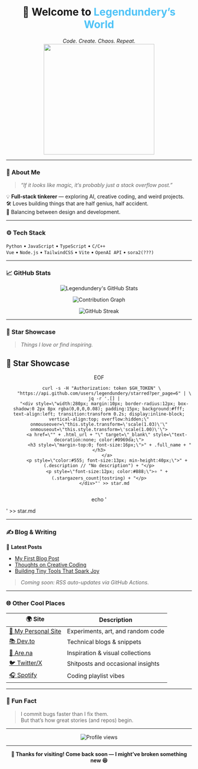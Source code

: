 <!-- 🌟 Legendundery: Personal GitHub Home -->

<h1 align="center">👋 Welcome to <span style="color:#4FC3F7">Legendundery’s World</span></h1>

<p align="center">
  <em>Code. Create. Chaos. Repeat.</em>  
  <br>
  <img src="https://media.giphy.com/media/Ll22OhMLAlVDb8UQWe/giphy.gif" width="300"/>
</p>

---

### 🧠 About Me
> _“If it looks like magic, it’s probably just a stack overflow post.”_

💡 **Full-stack tinkerer** — exploring AI, creative coding, and weird projects.  
🛠️ Loves building things that are half genius, half accident.  
🎨 Balancing between design and development.  

---

### ⚙️ Tech Stack

`Python` • `JavaScript` • `TypeScript` • `C/C++`  
`Vue` • `Node.js` • `TailwindCSS` • `Vite` • `OpenAI API` • `sora2(???)`

---

### 📈 GitHub Stats

<div align="center">

<!-- ✅ Commit & Activity Stats -->
![Legendundery's GitHub Stats](https://github-readme-stats.vercel.app/api?username=legendundery&show_icons=true&theme=tokyonight&hide_border=true)

<!-- ✅ Code frequency graph -->
![Contribution Graph](https://github-readme-activity-graph.vercel.app/graph?username=legendundery&theme=tokyo-night&bg_color=0d1117&color=70a5fd&line=70a5fd&point=ffffff&hide_border=true)

<!-- ✅ Streak graph -->
![GitHub Streak](https://streak-stats.demolab.com/?user=legendundery&theme=tokyonight&hide_border=true)

</div>

---

### 🌟 Star Showcase

> _Things I love or find inspiring._

<!-- STAR_SHOWCASE_START -->
  ## 🌟 Star Showcase
  
  <div align="center" style="display:flex; flex-wrap:wrap; justify-content:center;">
  EOF
  
      curl -s -H "Authorization: token $GH_TOKEN" \
        "https://api.github.com/users/legendundery/starred?per_page=6" | \
        jq -r '.[] |
        "<div style=\"width:280px; margin:10px; border-radius:12px; box-shadow:0 2px 8px rgba(0,0,0,0.08); padding:15px; background:#fff; text-align:left; transition:transform 0.2s; display:inline-block; vertical-align:top; overflow:hidden;\" onmouseover=\"this.style.transform=\'scale(1.03)\'\" onmouseout=\"this.style.transform=\'scale(1.00)\'\">
          <a href=\"" + .html_url + "\" target=\"_blank\" style=\"text-decoration:none; color:#0969da;\">
            <h3 style=\"margin-top:0; font-size:16px;\">" + .full_name + "</h3>
          </a>
          <p style=\"color:#555; font-size:13px; min-height:40px;\">" + (.description // "No description") + "</p>
          <p style=\"font-size:12px; color:#888;\">⭐ " + (.stargazers_count|tostring) + "</p>
        </div>"' >> star.md

echo '</div>' >> star.md
<!-- STAR_SHOWCASE_END -->


---

### ✍️ Blog & Writing

📰 **Latest Posts**
<!-- Replace with your blog RSS or manual list -->
- [My First Blog Post](https://yourblog.example.com/post1)
- [Thoughts on Creative Coding](https://yourblog.example.com/post2)
- [Building Tiny Tools That Spark Joy](https://yourblog.example.com/post3)

> _Coming soon: RSS auto-updates via GitHub Actions._

---

### 🌐 Other Cool Places

| 🌍 Site | Description |
|---------|--------------|
| [🧩 My Personal Site](https://yourwebsite.example.com) | Experiments, art, and random code |
| [📚 Dev.to](https://dev.to/legendundery) | Technical blogs & snippets |
| [🪩 Are.na](https://www.are.na/) | Inspiration & visual collections |
| [🐦 Twitter/X](https://twitter.com/) | Shitposts and occasional insights |
| [🎧 Spotify](https://open.spotify.com/) | Coding playlist vibes |

---

### 🧭 Fun Fact
> I commit bugs faster than I fix them.  
> But that’s how great stories (and repos) begin.

---

<div align="center">
  <img src="https://komarev.com/ghpvc/?username=legendundery&color=blueviolet&style=for-the-badge" alt="Profile views"/>
</div>

---

<p align="center">
  <strong>💬 Thanks for visiting! Come back soon — I might’ve broken something new 😆</strong>
</p>
